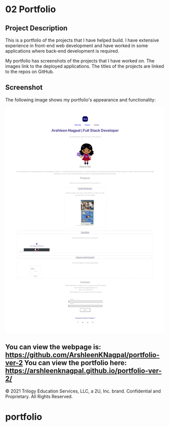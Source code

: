 # 02 Portfolio

## Project Description

This is a portfolio of the projects that I have helped build. I have extensive experience in front-end web development and have worked in some applications where back-end development is required.

My portfolio has screenshots of the projects that I have worked on. 
The images link to the deployed applications. The titles of the projects are linked to the repos on GitHub.

## Screenshot

The following image shows my portfolio's appearance and functionality:

![The webpage includes a navigation bar, an avatar of myself, my previous project and my contact details.](./images/Arshleen-Nagpal-Portfolio.png)


You can view the webpage is: <https://github.com/ArshleenKNagpal/portfolio-ver-2>
You can view the portfolio here: <https://arshleenknagpal.github.io/portfolio-ver-2/>
---
© 2021 Trilogy Education Services, LLC, a 2U, Inc. brand. Confidential and Proprietary. All Rights Reserved.
# portfolio
